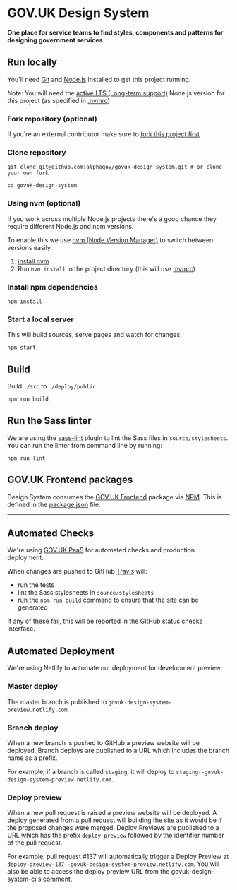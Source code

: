 # GOV.UK Design System

**One place for service teams to find styles, components and patterns for
designing government services.**

## Run locally

You'll need [Git](https://help.github.com/articles/set-up-git/) and [Node.js](https://nodejs.org/en/) installed to get this project running.

Note: You will need the [active LTS (Long-term support)](https://github.com/nodejs/Release#release-schedule) Node.js version for this project (as specified in [.nvmrc](./.nvmrc))

### Fork repository (optional)
If you're an external contributor make sure to [fork this project first](https://help.github.com/articles/fork-a-repo/)

### Clone repository
```
git clone git@github.com:alphagov/govuk-design-system.git # or clone your own fork

cd govuk-design-system
```

### Using nvm (optional)
If you work across multiple Node.js projects there's a good chance they require different Node.js and npm versions.

To enable this we use [nvm (Node Version Manager)](https://github.com/creationix/nvm) to switch between versions easily.

1. [install nvm](https://github.com/creationix/nvm#installation)
2. Run `nvm install` in the project directory (this will use [.nvmrc](./.nvmrc))

### Install npm dependencies
```
npm install
```

### Start a local server
This will build sources, serve pages and watch for changes.
```
npm start
```

## Build
Build `./src` to `./deploy/public`
```
npm run build
```

## Run the Sass linter

We are using the [sass-lint][sass-lint] plugin to lint the Sass files in
`source/stylesheets`. You can run the linter from command line by running:

```
npm run lint
```

[sass-lint]: https://github.com/juanfran/gulp-scss-lint

## GOV.UK Frontend packages

Design System consumes the [GOV.UK Frontend](https://github.com/alphagov/govuk-frontend) package via [NPM](https://www.npmjs.com/).
This is defined in the [package.json](package.json) file.

--------------------

## Automated Checks

We're using [GOV.UK PaaS](https://www.cloud.service.gov.uk/) for automated checks and production deployment.

When changes are pushed to GitHub [Travis][travis] will:

- run the tests
- lint the Sass stylesheets in `source/stylesheets`
- run the `npm run build` command to ensure that the site can be generated

If any of these fail, this will be reported in the GitHub status checks
interface.

[travis]: https://travis-ci.org/alphagov/govuk-design-system

## Automated Deployment
We're using Netlify to automate our deployment for development preview.

### Master deploy
The master branch is published to `govuk-design-system-preview.netlify.com`.

### Branch deploy
When a new branch is pushed to GitHub a preview website will be deployed.
Branch deploys are published to a URL which includes the branch name as a prefix.

For example, if a branch is called `staging`, it will deploy to `staging--govuk-design-system-preview.netlify.com`.

### Deploy preview
When a new pull request is raised a preview website will be deployed.
A deploy generated from a pull request will building the site as it would be if the proposed changes were merged. Deploy Previews are published to a URL which has the prefix `deploy-preview` followed by the identifier number of the pull request.

For example, pull request #137 will automatically trigger a Deploy Preview at `deploy-preview-137--govuk-design-system-preview.netlify.com`. You will also be able to access the deploy preview URL from the govuk-design-system-ci's comment.
